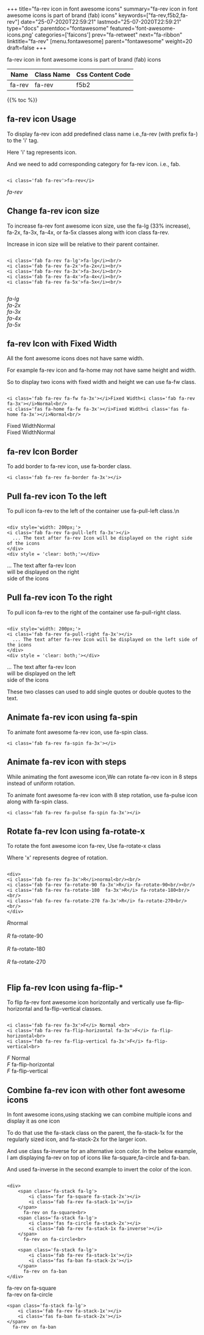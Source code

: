 +++
title="fa-rev icon in font awesome icons"
summary="fa-rev icon in font awesome icons is part of brand (fab) icons"
keywords=["fa-rev,f5b2,fa-rev"]
date="25-07-2020T22:59:21"
lastmod="25-07-2020T22:59:21"
type="docs"
parentdoc="fontawesome"
featured='font-awesome-icons.png'
categories=['faicons']
prev="fa-retweet"
next="fa-ribbon"
linktitle="fa-rev"
[menu.fontawesome]
parent="fontawesome"
weight=20
draft=false
+++


fa-rev icon in font awesome icons is part of brand (fab) icons

<div class='table-responsive'><table class='table'><thead><tr><th>Name</th><th>Class Name</th><th>Css Content Code</th></tr></thead><tbody><tr><td>fa-rev</td><td>fa-rev</td><td>f5b2</td></tr></tbody></table></div>


{{% toc %}}


## fa-rev icon Usage

To display fa-rev icon add predefined class name i.e.,fa-rev (with prefix fa-) to the 'i' tag.

Here 'i' tag represents icon.

And we need to add corresponding category for fa-rev icon. i.e., fab.


```

<i class='fab fa-rev'>fa-rev</i>
```

<i class='fab fa-rev'>fa-rev</i>




## Change fa-rev icon size
To increase fa-rev font awesome icon size, use the fa-lg (33% increase), fa-2x, fa-3x, fa-4x, or fa-5x classes along with icon class fa-rev.

Increase in icon size will be relative to their parent container. 

```

<i class='fab fa-rev fa-lg'>fa-lg</i><br/>
<i class='fab fa-rev fa-2x'>fa-2x</i><br/>
<i class='fab fa-rev fa-3x'>fa-3x</i><br/>
<i class='fab fa-rev fa-4x'>fa-4x</i><br/>
<i class='fab fa-rev fa-5x'>fa-5x</i><br/>
            
```

<i class='fab fa-rev fa-lg'>fa-lg</i><br/>
<i class='fab fa-rev fa-2x'>fa-2x</i><br/>
<i class='fab fa-rev fa-3x'>fa-3x</i><br/>
<i class='fab fa-rev fa-4x'>fa-4x</i><br/>
<i class='fab fa-rev fa-5x'>fa-5x</i><br/>
            



## fa-rev Icon with Fixed Width 

All the font awesome icons does not have same width.

For example fa-rev icon and fa-home may not have same height and width.

So to display two icons with fixed width and height we can use fa-fw class.


```

<i class='fab fa-rev fa-fw fa-3x'></i>Fixed Width<i class='fab fa-rev fa-3x'></i>Normal<br/>
<i class='fas fa-home fa-fw fa-3x'></i>Fixed Width<i class='fas fa-home fa-3x'></i>Normal<br/>
```

<i class='fab fa-rev fa-fw fa-3x'></i>Fixed Width<i class='fab fa-rev fa-3x'></i>Normal<br/>
<i class='fas fa-home fa-fw fa-3x'></i>Fixed Width<i class='fas fa-home fa-3x'></i>Normal<br/>



## fa-rev Icon Border 

To add border to fa-rev icon, use fa-border class.


```
<i class='fab fa-rev fa-border fa-3x'></i>

```
<i class='fab fa-rev fa-border fa-3x'></i>





## Pull fa-rev icon To the left

To pull icon fa-rev to the left of the container use fa-pull-left class.\n

```

<div style='width: 200px;'>
<i class='fab fa-rev fa-pull-left fa-3x'></i>
  ... The text after fa-rev Icon will be displayed on the right side of the icons
</div>
<div style = 'clear: both;'></div>
```

<div style='width: 200px;'>
<i class='fab fa-rev fa-pull-left fa-3x'></i>
  ... The text after fa-rev Icon will be displayed on the right side of the icons
</div>
<div style = 'clear: both;'></div>




## Pull fa-rev icon To the right
To pull icon fa-rev to the right of the container use fa-pull-right class.

```

<div style='width: 200px;'>
<i class='fab fa-rev fa-pull-right fa-3x'></i>
  ... The text after fa-rev Icon will be displayed on the left side of the icons
</div>
<div style = 'clear: both;'></div>
```

<div style='width: 200px;'>
<i class='fab fa-rev fa-pull-right fa-3x'></i>
  ... The text after fa-rev Icon will be displayed on the left side of the icons
</div>
<div style = 'clear: both;'></div>

These two classes can used to add single quotes or double quotes to the text.


## Animate fa-rev icon using fa-spin
To animate font awesome fa-rev icon, use fa-spin class.

```
<i class='fab fa-rev fa-spin fa-3x'></i>
```
<i class='fab fa-rev fa-spin fa-3x'></i>




## Animate fa-rev icon with steps
While animating the font awesome icon,We can rotate fa-rev icon in 8 steps instead of uniform rotation.

To animate font awesome fa-rev icon with 8 step rotation, use fa-pulse icon along with fa-spin class.


```
<i class='fab fa-rev fa-pulse fa-spin fa-3x'></i>

```
<i class='fab fa-rev fa-pulse fa-spin fa-3x'></i>





## Rotate fa-rev Icon using fa-rotate-x
To rotate the font awesome icon fa-rev, Use fa-rotate-x class

Where 'x' represents degree of rotation.


```

<div>
<i class='fab fa-rev fa-3x'>R</i>normal<br/><br/>
<i class='fab fa-rev fa-rotate-90 fa-3x'>R</i> fa-rotate-90<br/><br/> 
<i class='fab fa-rev fa-rotate-180  fa-3x'>R</i> fa-rotate-180<br/><br/> 
<i class='fab fa-rev fa-rotate-270 fa-3x'>R</i> fa-rotate-270<br/><br/>
</div>
```

<div>
<i class='fab fa-rev fa-3x'>R</i>normal<br/><br/>
<i class='fab fa-rev fa-rotate-90 fa-3x'>R</i> fa-rotate-90<br/><br/> 
<i class='fab fa-rev fa-rotate-180  fa-3x'>R</i> fa-rotate-180<br/><br/> 
<i class='fab fa-rev fa-rotate-270 fa-3x'>R</i> fa-rotate-270<br/><br/>
</div>




## Flip fa-rev Icon using fa-flip-*
To flip fa-rev font awesome icon horizontally and vertically use fa-flip-horizontal and fa-flip-vertical classes. 

```

<i class='fab fa-rev fa-3x'>F</i> Normal <br>
<i class='fab fa-rev fa-flip-horizontal fa-3x'>F</i> fa-flip-horizontal<br>
<i class='fab fa-rev fa-flip-vertical fa-3x'>F</i> fa-flip-vertical<br>
```

<i class='fab fa-rev fa-3x'>F</i> Normal <br>
<i class='fab fa-rev fa-flip-horizontal fa-3x'>F</i> fa-flip-horizontal<br>
<i class='fab fa-rev fa-flip-vertical fa-3x'>F</i> fa-flip-vertical<br>




## Combine fa-rev icon with other font awesome icons
In font awesome icons,using stacking we can combine multiple icons and display it as one icon 

To do that use the fa-stack class on the parent, the fa-stack-1x for the regularly sized icon, and fa-stack-2x for the larger icon.

And use class fa-inverse for an alternative icon color. 
In the below example, I am displaying fa-rev on top of icons like fa-square,fa-circle and fa-ban.

And used fa-inverse in the second example to invert the color of the icon.

```

<div>
    <span class='fa-stack fa-lg'>
        <i class='far fa-square fa-stack-2x'></i>
        <i class='fab fa-rev fa-stack-1x'></i>
    </span>
      fa-rev on fa-square<br>
    <span class='fa-stack fa-lg'>
        <i class='fas fa-circle fa-stack-2x'></i>
        <i class='fab fa-rev fa-stack-1x fa-inverse'></i>
    </span>
      fa-rev on fa-circle<br>

    <span class='fa-stack fa-lg'>
        <i class='fab fa-rev fa-stack-1x'></i>
        <i class='fas fa-ban fa-stack-2x'></i>
    </span>
      fa-rev on fa-ban
</div>
```

<div>
    <span class='fa-stack fa-lg'>
        <i class='far fa-square fa-stack-2x'></i>
        <i class='fab fa-rev fa-stack-1x'></i>
    </span>
      fa-rev on fa-square<br>
    <span class='fa-stack fa-lg'>
        <i class='fas fa-circle fa-stack-2x'></i>
        <i class='fab fa-rev fa-stack-1x fa-inverse'></i>
    </span>
      fa-rev on fa-circle<br>

    <span class='fa-stack fa-lg'>
        <i class='fab fa-rev fa-stack-1x'></i>
        <i class='fas fa-ban fa-stack-2x'></i>
    </span>
      fa-rev on fa-ban
</div>






